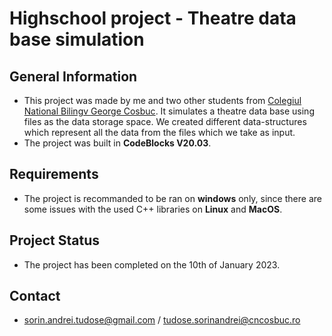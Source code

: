 # Highschool project - Theatre data base simulation

## General Information
- This project was made by me and two other students from [Colegiul National Bilingv George Cosbuc](http://cosbucbilingv.ro/). It simulates a theatre data base using files as the data storage space. We created different data-structures which represent all the data from the files which we take as input. 
- The project was built in **CodeBlocks V20.03**.

## Requirements
- The project is recommanded to be ran on **windows** only, since there are some issues with the used C++ libraries on **Linux** and **MacOS**.

## Project Status
- The project has been completed on the 10th of January 2023.

## Contact
- sorin.andrei.tudose@gmail.com / tudose.sorinandrei@cncosbuc.ro


